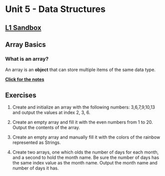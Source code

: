 # Unit 5 - Data Structures

## [L1 Sandbox][sandbox]

## Array Basics

### What is an array?

An array is an **object** that can store multiple items of the same data type. 

[**Click for the notes**](https://docs.google.com/presentation/d/e/2PACX-1vRQxwF3l_Rl7BtO-sUtZu9hm0T9IIlmo1T3zWNXQEAZ3sFS8FXQm-_eZFsW53cqpeX4wj7cxOFgCF_X/pub?start=false&loop=false&delayms=30000)


## Exercises

1. Create and initialize an array with the following numbers: 3,6,7,9,10,13 and output the values at index 2, 3, 6. 

2. Create an empty array and fill it with the even numbers from 1 to 20. Output the contents of the array. 

3. Create an empty array and manually fill it with the colors of the rainbow represented as Strings.

4. Create two arrays, one which olds the number of days for each month, and a second to hold the month name. Be sure the number of days has the same index value as the month name. Output the month name and number of days it has. 



[sandbox]: ../L1-Basic%20Arrays/src/Main.java
